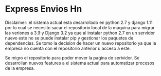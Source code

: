 # Express Envios Hn

Disclaimer: el sistema actual esta desarrollado en python 2.7 y django 1.11 por lo cual se necesito sacar el repositorio local de la maquina para migrar las veriones a 3.9 y Django 3.2 ya que al instalar python 2.7 en un servidor nuevo este no se puede instalar pip y gestionar los paquetes de dependencias.
Se tomo la decision de hacer un nuevo repositorio ya que la empresa no cuenta con el repositorio anterior u acceso a este.

Se migro el repositorio para poder mover la pagina de serividor.
Se desarrollan nuevos features a el sistema actual para automatizar procesos de la empresa.
